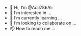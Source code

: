 - 👋 Hi, I’m @Adil786Ali
- 👀 I’m interested in ...
- 🌱 I’m currently learning ...
- 💞️ I’m looking to collaborate on ...
- 📫 How to reach me ...

<!---
Adil786Ali/Adil786Ali is a ✨ special ✨ repository because its `README.md` (this file) appears on your GitHub profile.
You can click the Preview link to take a look at your changes.
--->
